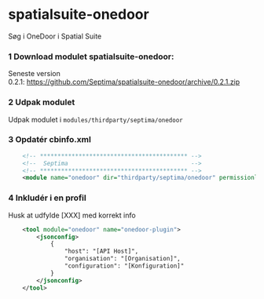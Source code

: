 # spatialsuite-onedoor
Søg i OneDoor i Spatial Suite

### 1 Download modulet spatialsuite-onedoor:
Seneste version  
      0.2.1: https://github.com/Septima/spatialsuite-onedoor/archive/0.2.1.zip

### 2 Udpak modulet
Udpak modulet i `modules/thirdparty/septima/onedoor`

### 3 Opdatér cbinfo.xml
```xml
    <!-- ****************************************** --> 
    <!--  Septima                                   --> 
    <!-- ****************************************** --> 
    <module name="onedoor" dir="thirdparty/septima/onedoor" permissionlevel="public"/>
```

### 4 Inkludér i en profil  
Husk at udfylde [XXX] med korrekt info  
```xml
    <tool module="onedoor" name="onedoor-plugin">
        <jsonconfig>
            {
                "host": "[API Host]",
                "organisation": "[Organisation]",
                "configuration": "[Konfiguration]"
            }
        </jsonconfig>
    </tool>
```
